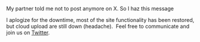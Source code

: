 My partner told me not to post anymore on X. So I haz this message

I aplogize for the downtime, most of the site functionality has been restored, but cloud upload are still down (headache).  Feel free to communicate and join us on [Twitter](https://twitter.com/myvidster).